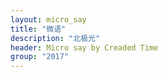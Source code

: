 ```yaml
---
layout: micro_say
title: "微语"
description: "北极光"
header: Micro say by Creaded Time
group: "2017"
---
```



